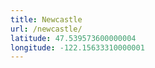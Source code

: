 ```yaml
---
title: Newcastle
url: /newcastle/
latitude: 47.539573600000004
longitude: -122.15633310000001
---
```

